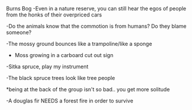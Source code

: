 
Burns Bog 
-Even in a nature reserve, you can still hear the egos of people from the honks of their overpriced cars

-Do the animals know that the commotion is from humans? Do they blame someone?

-The mossy ground bounces like a trampoline/like a sponge

- Moss growing in a carboard cut out sign 

-Sitka spruce, play my instrument 

-The black spruce trees look like tree people

*being at the back of the group isn't so bad.. you get more solitude

-A douglas fir NEEDS a forest fire in order to survive 
